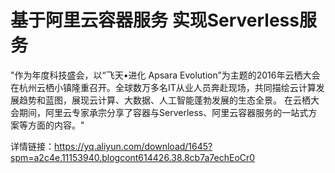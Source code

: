 # 基于阿里云容器服务 实现Serverless服务
"作为年度科技盛会，以“飞天•进化 Apsara Evolution”为主题的2016年云栖大会在杭州云栖小镇隆重召开。全球数万多名IT从业人员奔赴现场，共同描绘云计算发展趋势和蓝图，展现云计算、大数据、人工智能蓬勃发展的生态全景。
在云栖大会期间，阿里云专家承宗分享了容器与Serverless、阿里云容器服务的一站式方案等方面的内容。"

详情链接：https://yq.aliyun.com/download/1645?spm=a2c4e.11153940.blogcont614426.38.8cb7a7echEoCr0
